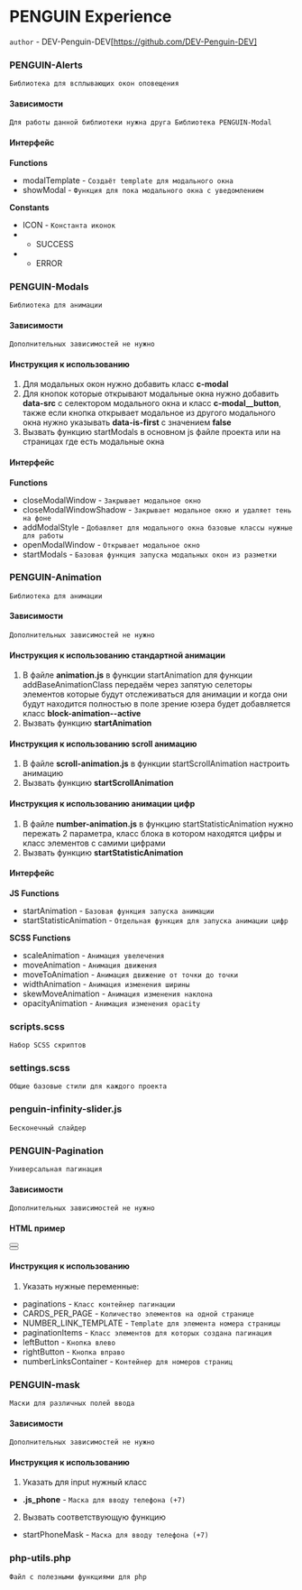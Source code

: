 # PENGUIN Experience

`author` - DEV-Penguin-DEV[https://github.com/DEV-Penguin-DEV]

### PENGUIN-Alerts

`Библиотека для всплывающих окон оповещения`

#### Зависимости

`Для работы данной библиотеки нужна друга Библиотека PENGUIN-Modal`

#### Интерфейс

**Functions**

- modalTemplate - `Создаёт template для модального окна`
- showModal - `Функция для пока модального окна с уведомлением`

**Constants**

- ICON - `Константа иконок`
- - SUCCESS
- - ERROR

### PENGUIN-Modals

`Библиотека для анимации`

#### Зависимости

`Дополнительных зависимостей не нужно`

#### Инструкция к использованию

1. Для модальных окон нужно добавить класс **c-modal**
2. Для кнопок которые открывают модальные окна нужно добавить **data-src** с селектором модального окна и класс **c-modal__button**, также если кнопка открывает модальное из другого модального окна нужно указывать **data-is-first** с значением **false**
3. Вызвать функцию startModals в основном js файле проекта или на страницах где есть модальные окна

#### Интерфейс

**Functions**

- closeModalWindow - `Закрывает модальное окно`
- closeModalWindowShadow - `Закрывает модальное окно и удаляет тень на фоне`
- addModalStyle - `Добавляет для модального окна базовые классы нужные для работы`
- openModalWindow - `Открывает модальное окно`
- startModals - `Базовая функция запуска модальных окон из разметки`

### PENGUIN-Animation

`Библиотека для анимации`

#### Зависимости

`Дополнительных зависимостей не нужно`

#### Инструкция к использованию стандартной анимации

1. В файле **animation.js** в функции startAnimation для функции addBaseAnimationClass передаём через запятую селеторы элементов которые будут отслеживаться для анимации и когда они будут находится полностью в поле зрение юзера будет добавляется класс **block-animation--active**
2. Вызвать функцию **startAnimation**

#### Инструкция к использованию scroll анимацию

1. В файле **scroll-animation.js** в функции startScrollAnimation настроить анимацию
2. Вызвать функцию **startScrollAnimation** 

#### Инструкция к использованию анимации цифр

1. В файле **number-animation.js** в функцию startStatisticAnimation нужно пережать 2 параметра, класс блока в котором находятся цифры и класс элементов с самими цифрами
2. Вызвать функцию **startStatisticAnimation** 

#### Интерфейс

**JS Functions**

- startAnimation - `Базовая функция запуска анимации`
- startStatisticAnimation - `Отдельная функция для запуска анимации цифр`

**SCSS Functions**

- scaleAnimation - `Анимация увелечения`
- moveAnimation - `Анимация движения`
- moveToAnimation - `Анимация движение от точки до точки`
- widthAnimation - `Анимация изменения ширины`
- skewMoveAnimation - `Анимация изменения наклона`
- opacityAnimation - `Анимация изменения opacity`

### scripts.scss

`Набор SCSS скриптов`

### settings.scss

`Общие базовые стили для каждого проекта`

### penguin-infinity-slider.js

`Бесконечный слайдер`


### PENGUIN-Pagination

`Универсальная пагинация`

#### Зависимости

`Дополнительных зависимостей не нужно`

#### HTML пример

<div class="gallery" data-current-page="1">
    <div class="gallery__item">
        <!-- Контент Элемента -->
    </div>
</div>

<div class="pagination">
    <button class="pagination__arrow pagination__arrow--left">
    </button>
    <div class="pagination__container"> <!-- Контейнер для номеров страниц --> </div>
    <button class="pagination__arrow pagination__arrow--right">
    </button>
</div>


#### Инструкция к использованию

1. Указать нужные переменные:
 - paginations - `Класс контейнер пагинации`
 - CARDS_PER_PAGE - `Количество элементов на одной странице`
 - NUMBER_LINK_TEMPLATE - `Template для элемента номера страницы`
 - paginationItems - `Класс элементов для которых создана пагинация`
 - leftButton - `Кнопка влево`
 - rightButton - `Кнопка вправо`
 - numberLinksContainer - `Контейнер для номеров страниц`


### PENGUIN-mask

`Маски для различных полей ввода`

#### Зависимости

`Дополнительных зависимостей не нужно`

#### Инструкция к использованию

1. Указать для input нужный класс
- **.js_phone** - `Маска для вводу телефона (+7)`
2. Вызвать соответствующую функцию
- startPhoneMask - `Маска для вводу телефона (+7)`


### php-utils.php

`Файл с полезными функциями для php`

